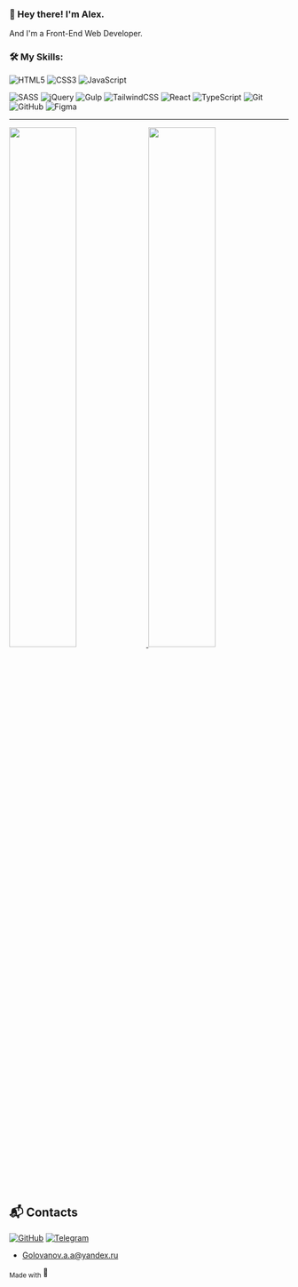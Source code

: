 ### **👋 Hey there! I'm Alex.**

 And I'm a Front-End Web Developer.
 
 
 ### :hammer_and_wrench:  My Skills:  
 

![HTML5](https://img.shields.io/badge/html5-%23E34F26.svg?style=for-the-badge&logo=html5&logoColor=white)
![CSS3](https://img.shields.io/badge/css3-%231572B6.svg?style=for-the-badge&logo=css3&logoColor=white)
![JavaScript](https://img.shields.io/badge/javascript-%23323330.svg?style=for-the-badge&logo=javascript&logoColor=%23F7DF1E)

![SASS](https://img.shields.io/badge/SASS-hotpink.svg?style=for-the-badge&logo=SASS&logoColor=white)
![jQuery](https://img.shields.io/badge/jquery-%230769AD.svg?style=for-the-badge&logo=jquery&logoColor=white)
![Gulp](https://img.shields.io/badge/GULP-%23CF4647.svg?style=for-the-badge&logo=gulp&logoColor=white)
![TailwindCSS](https://img.shields.io/badge/tailwindcss-%2338B2AC.svg?style=for-the-badge&logo=tailwind-css&logoColor=white)
![React](https://img.shields.io/badge/react-%2320232a.svg?style=for-the-badge&logo=react&logoColor=%2361DAFB)
![TypeScript](https://img.shields.io/badge/typescript-%23007ACC.svg?style=for-the-badge&logo=typescript&logoColor=white)
![Git](https://img.shields.io/badge/git-%23F05033.svg?style=for-the-badge&logo=git&logoColor=white)
![GitHub](https://img.shields.io/badge/github-%23121011.svg?style=for-the-badge&logo=github&logoColor=white)
![Figma](https://img.shields.io/badge/figma-%23F24E1E.svg?style=for-the-badge&logo=figma&logoColor=white) 



---
 <a href="https://github.com/GolovanovAlex">
 <img src="https://github-readme-stats.vercel.app/api?username=GolovanovAlex&show_icons=true&hide=&count_private=true&title_color=4682B4&text_color=ffffff&icon_color=87CEFA&bg_color=000000&hide_border=true&show_icons=true" width="49%" />
</a><a href="http://www.github.com/GolovanovAlex"><img width="49%" src="https://github-readme-streak-stats.herokuapp.com/?user=golovanovalex&stroke=ffffff&background=000000&ring=4682B4&fire=DC143C&currStreakNum=DC143C&currStreakLabel=4682B4&sideNums=ffffff&sideLabels=ffffff&dates=ffffff&hide_border=true" /></a>

## :mailbox_with_mail: Contacts

[![GitHub](https://img.shields.io/badge/github-%23121011.svg?style=for-the-badge&logo=github&logoColor=white)](https://github.com/GolovanovAlex)
[![Telegram](https://img.shields.io/badge/Telegram-2CA5E0?style=for-the-badge&logo=telegram&logoColor=white)](https://t.me/GolovanovAlex)
<a href="mailto:leconseiller@yandex.ru" style="font-size: 20px; color: black;">

-  <a href="mailto:golovanov.a.a@yandex.ru" >Golovanov.a.a@yandex.ru</a>
 
 

 <sub> Made with </sub>💙
